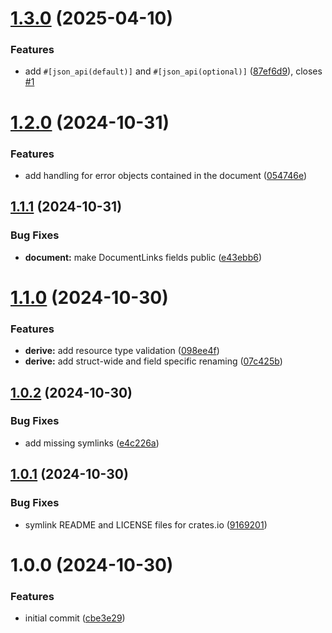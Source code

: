 # [1.3.0](https://github.com/DASPRiD/jsonapi-deserialize-rs/compare/v1.2.0...v1.3.0) (2025-04-10)


### Features

* add `#[json_api(default)]` and `#[json_api(optional)]` ([87ef6d9](https://github.com/DASPRiD/jsonapi-deserialize-rs/commit/87ef6d9fe92810b47ebe3ce91f8e8c193878bd62)), closes [#1](https://github.com/DASPRiD/jsonapi-deserialize-rs/issues/1)

# [1.2.0](https://github.com/DASPRiD/jsonapi-deserialize-rs/compare/v1.1.1...v1.2.0) (2024-10-31)


### Features

* add handling for error objects contained in the document ([054746e](https://github.com/DASPRiD/jsonapi-deserialize-rs/commit/054746ec9dfa7011622144c0c50215be7ac0e7bc))

## [1.1.1](https://github.com/DASPRiD/jsonapi-deserialize-rs/compare/v1.1.0...v1.1.1) (2024-10-31)


### Bug Fixes

* **document:** make DocumentLinks fields public ([e43ebb6](https://github.com/DASPRiD/jsonapi-deserialize-rs/commit/e43ebb6b45d136bd1973a92bed33ec59f40e17e3))

# [1.1.0](https://github.com/DASPRiD/jsonapi-deserialize-rs/compare/v1.0.2...v1.1.0) (2024-10-30)


### Features

* **derive:** add resource type validation ([098ee4f](https://github.com/DASPRiD/jsonapi-deserialize-rs/commit/098ee4f8257ad6f67f0891010530115fcf901bce))
* **derive:** add struct-wide and field specific renaming ([07c425b](https://github.com/DASPRiD/jsonapi-deserialize-rs/commit/07c425b2ca6c8438f2a94ebf4e45d9e8e3365d67))

## [1.0.2](https://github.com/DASPRiD/jsonapi-deserialize-rs/compare/v1.0.1...v1.0.2) (2024-10-30)


### Bug Fixes

* add missing symlinks ([e4c226a](https://github.com/DASPRiD/jsonapi-deserialize-rs/commit/e4c226af643448d71356e5afdaab64d8b4099e11))

## [1.0.1](https://github.com/DASPRiD/jsonapi-deserialize-rs/compare/v1.0.0...v1.0.1) (2024-10-30)


### Bug Fixes

* symlink README and LICENSE files for crates.io ([9169201](https://github.com/DASPRiD/jsonapi-deserialize-rs/commit/9169201a6b8ffb95682d26bb2b1aa1e57e37866f))

# 1.0.0 (2024-10-30)


### Features

* initial commit ([cbe3e29](https://github.com/DASPRiD/jsonapi-deserialize-rs/commit/cbe3e29e536eab70843c0cc4338b036416bf0d80))
